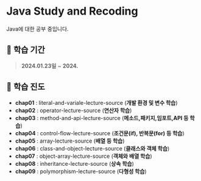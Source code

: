 # Java Study and Recoding
Java에 대한 공부 중입니다.


## 📄 학습 기간
> **2024.01.23일** ~ **2024.**


## 🔖 학습 진도
- **chap01** : literal-and-variale-lecture-source (__개발 환경 및 변수 학습__)
- **chap02** : operator-lecture-source (__연산자 학습__)
- **chap03** : method-and-api-lecture-source (__메소드,패키지,임포트,API 등 학습__)
- **chap04** : control-flow-lecture-source (__조건문(if), 반복문(for) 등 학습__)
- **chap05** : array-lecture-source (__배열 등 학습__)
- **chap06** : class-and-object-lecture-source (__클래스와 객체 학습__)
- **chap07** : object-array-lecture-source (__객체와 배열 학습__)
- **chap08** : inheritance-lecture-source (__상속 학습__)
- **chap09** : polymorphism-lecture-source (__다형성 학습__)
